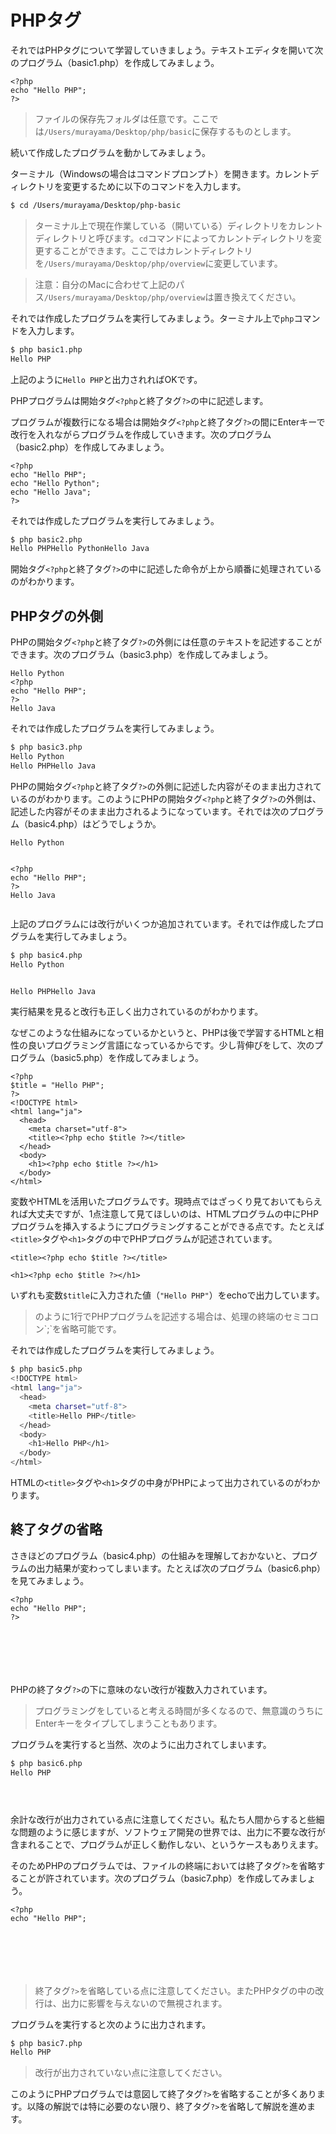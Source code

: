 # PHPタグ

それではPHPタグについて学習していきましょう。テキストエディタを開いて次のプログラム（basic1.php）を作成してみましょう。

```
<?php
echo "Hello PHP";
?>
```

> ファイルの保存先フォルダは任意です。ここでは`/Users/murayama/Desktop/php/basic`に保存するものとします。


続いて作成したプログラムを動かしてみましょう。

ターミナル（Windowsの場合はコマンドプロンプト）を開きます。カレントディレクトリを変更するために以下のコマンドを入力します。

```bash
$ cd /Users/murayama/Desktop/php-basic
```

> ターミナル上で現在作業している（開いている）ディレクトリをカレントディレクトリと呼びます。`cd`コマンドによってカレントディレクトリを変更することができます。ここではカレントディレクトリを`/Users/murayama/Desktop/php/overview`に変更しています。


> 注意：自分のMacに合わせて上記のパス`/Users/murayama/Desktop/php/overview`は置き換えてください。

それでは作成したプログラムを実行してみましょう。ターミナル上で`php`コマンドを入力します。

```bash
$ php basic1.php
Hello PHP
```

上記のように`Hello PHP`と出力されればOKです。


PHPプログラムは開始タグ`<?php`と終了タグ`?>`の中に記述します。

プログラムが複数行になる場合は開始タグ`<?php`と終了タグ`?>`の間にEnterキーで改行を入れながらプログラムを作成していきます。次のプログラム（basic2.php）を作成してみましょう。

```
<?php
echo "Hello PHP";
echo "Hello Python";
echo "Hello Java";
?>
```

それでは作成したプログラムを実行してみましょう。

```bash
$ php basic2.php
Hello PHPHello PythonHello Java
```

開始タグ`<?php`と終了タグ`?>`の中に記述した命令が上から順番に処理されているのがわかります。


## PHPタグの外側

PHPの開始タグ`<?php`と終了タグ`?>`の外側には任意のテキストを記述することができます。次のプログラム（basic3.php）を作成してみましょう。

```
Hello Python
<?php
echo "Hello PHP";
?>
Hello Java
```

それでは作成したプログラムを実行してみましょう。

```bash
$ php basic3.php
Hello Python
Hello PHPHello Java
```

PHPの開始タグ`<?php`と終了タグ`?>`の外側に記述した内容がそのまま出力されているのがわかります。このようにPHPの開始タグ`<?php`と終了タグ`?>`の外側は、記述した内容がそのまま出力されるようになっています。それでは次のプログラム（basic4.php）はどうでしょうか。


```
Hello Python


<?php
echo "Hello PHP";
?>
Hello Java


```

上記のプログラムには改行がいくつか追加されています。それでは作成したプログラムを実行してみましょう。

```bash
$ php basic4.php
Hello Python


Hello PHPHello Java

```

実行結果を見ると改行も正しく出力されているのがわかります。

なぜこのような仕組みになっているかというと、PHPは後で学習するHTMLと相性の良いプログラミング言語になっているからです。少し背伸びをして、次のプログラム（basic5.php）を作成してみましょう。

```
<?php
$title = "Hello PHP";
?>
<!DOCTYPE html>
<html lang="ja">
  <head>
    <meta charset="utf-8">
    <title><?php echo $title ?></title>
  </head>
  <body>
    <h1><?php echo $title ?></h1>
  </body>
</html>
```

変数やHTMLを活用いたプログラムです。現時点ではざっくり見ておいてもらえれば大丈夫ですが、1点注意して見てほしいのは、HTMLプログラムの中にPHPプログラムを挿入するようにプログラミングすることができる点です。たとえば`<title>`タグや`<h1>`タグの中でPHPプログラムが記述されています。

```
<title><?php echo $title ?></title>
```

```
<h1><?php echo $title ?></h1>
```

いずれも変数`$title`に入力された値（`"Hello PHP"`）をechoで出力しています。

> <?php echo $title ?>のように1行でPHPプログラムを記述する場合は、処理の終端のセミコロン`;`を省略可能です。

それでは作成したプログラムを実行してみましょう。

```bash
$ php basic5.php
<!DOCTYPE html>
<html lang="ja">
  <head>
    <meta charset="utf-8">
    <title>Hello PHP</title>
  </head>
  <body>
    <h1>Hello PHP</h1>
  </body>
</html>
```

HTMLの`<title>`タグや`<h1>`タグの中身がPHPによって出力されているのがわかります。


## 終了タグの省略

さきほどのプログラム（basic4.php）の仕組みを理解しておかないと、プログラムの出力結果が変わってしまいます。たとえば次のプログラム（basic6.php）を見てみましょう。

```
<?php
echo "Hello PHP";
?>







```

PHPの終了タグ`?>`の下に意味のない改行が複数入力されています。

> プログラミングをしていると考える時間が多くなるので、無意識のうちにEnterキーをタイプしてしまうこともあります。

プログラムを実行すると当然、次のように出力されてしまいます。

```bash
$ php basic6.php
Hello PHP





```

余計な改行が出力されている点に注意してください。私たち人間からすると些細な問題のように感じますが、ソフトウェア開発の世界では、出力に不要な改行が含まれることで、プログラムが正しく動作しない、というケースもありえます。

そのためPHPのプログラムでは、ファイルの終端においては終了タグ`?>`を省略することが許されています。次のプログラム（basic7.php）を作成してみましょう。


```
<?php
echo "Hello PHP";







```

> 終了タグ`?>`を省略している点に注意してください。またPHPタグの中の改行は、出力に影響を与えないので無視されます。

プログラムを実行すると次のように出力されます。

```bash
$ php basic7.php
Hello PHP
```

> 改行が出力されていない点に注意してください。

このようにPHPプログラムでは意図して終了タグ`?>`を省略することが多くあります。以降の解説では特に必要のない限り、終了タグ`?>`を省略して解説を進めます。


